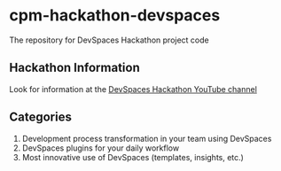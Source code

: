 # cpm-hackathon-devspaces
The repository for DevSpaces Hackathon project code 

## Hackathon Information
Look for information at the [DevSpaces Hackathon YouTube channel](https://www.youtube.com/channel/UCXvAELhZWx1owcX_0MTzgxw)

## Categories
1. Development process transformation in your team using DevSpaces
2. DevSpaces plugins for your daily workflow
3. Most innovative use of DevSpaces (templates, insights, etc.)
